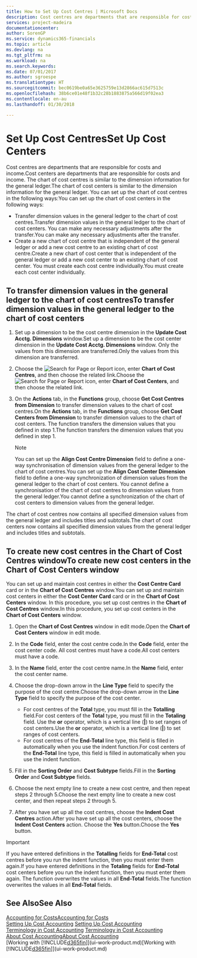 ```yaml
---
title: How to Set Up Cost Centres | Microsoft Docs
description: Cost centres are departments that are responsible for costs and income. The chart of cost centres is similar to the dimension information for the general ledger.
services: project-madeira
documentationcenter: 
author: SorenGP
ms.service: dynamics365-financials
ms.topic: article
ms.devlang: na
ms.tgt_pltfrm: na
ms.workload: na
ms.search.keywords: 
ms.date: 07/01/2017
ms.author: sgroespe
ms.translationtype: HT
ms.sourcegitcommit: bec0619be0a65e3625759e13d2866ac615d7513c
ms.openlocfilehash: 38b6ce01e48f1b32c28b1883875a566d19f02ea3
ms.contentlocale: en-au
ms.lasthandoff: 01/30/2018

---
```

# <a name="set-up-cost-centers"></a><span data-ttu-id="efb44-104">Set Up Cost Centres</span><span class="sxs-lookup"><span data-stu-id="efb44-104">Set Up Cost Centers</span></span>
<span data-ttu-id="efb44-105">Cost centres are departments that are responsible for costs and income.</span><span class="sxs-lookup"><span data-stu-id="efb44-105">Cost centers are departments that are responsible for costs and income.</span></span> <span data-ttu-id="efb44-106">The chart of cost centres is similar to the dimension information for the general ledger.</span><span class="sxs-lookup"><span data-stu-id="efb44-106">The chart of cost centers is similar to the dimension information for the general ledger.</span></span> <span data-ttu-id="efb44-107">You can set up the chart of cost centres in the following ways:</span><span class="sxs-lookup"><span data-stu-id="efb44-107">You can set up the chart of cost centers in the following ways:</span></span>  

-   <span data-ttu-id="efb44-108">Transfer dimension values in the general ledger to the chart of cost centres.</span><span class="sxs-lookup"><span data-stu-id="efb44-108">Transfer dimension values in the general ledger to the chart of cost centers.</span></span> <span data-ttu-id="efb44-109">You can make any necessary adjustments after the transfer.</span><span class="sxs-lookup"><span data-stu-id="efb44-109">You can make any necessary adjustments after the transfer.</span></span>  
-   <span data-ttu-id="efb44-110">Create a new chart of cost centre that is independent of the general ledger or add a new cost centre to an existing chart of cost centre.</span><span class="sxs-lookup"><span data-stu-id="efb44-110">Create a new chart of cost center that is independent of the general ledger or add a new cost center to an existing chart of cost center.</span></span> <span data-ttu-id="efb44-111">You must create each cost centre individually.</span><span class="sxs-lookup"><span data-stu-id="efb44-111">You must create each cost center individually.</span></span>  

## <a name="to-transfer-dimension-values-in-the-general-ledger-to-the-chart-of-cost-centers"></a><span data-ttu-id="efb44-112">To transfer dimension values in the general ledger to the chart of cost centres</span><span class="sxs-lookup"><span data-stu-id="efb44-112">To transfer dimension values in the general ledger to the chart of cost centers</span></span>  
1.  <span data-ttu-id="efb44-113">Set up a dimension to be the cost centre dimension in the **Update Cost Acctg. Dimensions** window.</span><span class="sxs-lookup"><span data-stu-id="efb44-113">Set up a dimension to be the cost center dimension in the **Update Cost Acctg. Dimensions** window.</span></span> <span data-ttu-id="efb44-114">Only the values from this dimension are transferred.</span><span class="sxs-lookup"><span data-stu-id="efb44-114">Only the values from this dimension are transferred.</span></span>  
2.  <span data-ttu-id="efb44-115">Choose the ![Search for Page or Report](media/ui-search/search_small.png "Search for Page or Report icon") icon, enter **Chart of Cost Centres**, and then choose the related link.</span><span class="sxs-lookup"><span data-stu-id="efb44-115">Choose the ![Search for Page or Report](media/ui-search/search_small.png "Search for Page or Report icon") icon, enter **Chart of Cost Centers**, and then choose the related link.</span></span>  
3.  <span data-ttu-id="efb44-116">On the **Actions** tab, in the **Functions** group, choose **Get Cost Centres from Dimension** to transfer dimension values to the chart of cost centres.</span><span class="sxs-lookup"><span data-stu-id="efb44-116">On the **Actions** tab, in the **Functions** group, choose **Get Cost Centers from Dimension** to transfer dimension values to the chart of cost centers.</span></span> <span data-ttu-id="efb44-117">The function transfers the dimension values that you defined in step 1.</span><span class="sxs-lookup"><span data-stu-id="efb44-117">The function transfers the dimension values that you defined in step 1.</span></span>  

    > [!NOTE]  
    >  <span data-ttu-id="efb44-118">You can set up the **Align Cost Centre Dimension**  field to define a one-way synchronisation of dimension values from the general ledger to the chart of cost centres.</span><span class="sxs-lookup"><span data-stu-id="efb44-118">You can set up the **Align Cost Center Dimension**  field to define a one-way synchronization of dimension values from the general ledger to the chart of cost centers.</span></span> <span data-ttu-id="efb44-119">You cannot define a synchronisation of the chart of cost centres to dimension values from the general ledger.</span><span class="sxs-lookup"><span data-stu-id="efb44-119">You cannot define a synchronization of the chart of cost centers to dimension values from the general ledger.</span></span>  

<span data-ttu-id="efb44-120">The chart of cost centres now contains all specified dimension values from the general ledger and includes titles and subtotals.</span><span class="sxs-lookup"><span data-stu-id="efb44-120">The chart of cost centers now contains all specified dimension values from the general ledger and includes titles and subtotals.</span></span>  

## <a name="to-create-new-cost-centers-in-the-chart-of-cost-centers-window"></a><span data-ttu-id="efb44-121">To create new cost centres in the Chart of Cost Centres window</span><span class="sxs-lookup"><span data-stu-id="efb44-121">To create new cost centers in the Chart of Cost Centers window</span></span>  
<span data-ttu-id="efb44-122">You can set up and maintain cost centres in either the **Cost Centre Card** card or in the **Chart of Cost Centres** window.</span><span class="sxs-lookup"><span data-stu-id="efb44-122">You can set up and maintain cost centers in either the **Cost Center Card** card or in the **Chart of Cost Centers** window.</span></span> <span data-ttu-id="efb44-123">In this procedure, you set up cost centres in the **Chart of Cost Centres** window.</span><span class="sxs-lookup"><span data-stu-id="efb44-123">In this procedure, you set up cost centers in the **Chart of Cost Centers** window.</span></span>  

1. <span data-ttu-id="efb44-124">Open the **Chart of Cost Centres** window in edit mode.</span><span class="sxs-lookup"><span data-stu-id="efb44-124">Open the **Chart of Cost Centers** window in edit mode.</span></span>  
2. <span data-ttu-id="efb44-125">In the **Code** field, enter the cost centre code.</span><span class="sxs-lookup"><span data-stu-id="efb44-125">In the **Code** field, enter the cost center code.</span></span> <span data-ttu-id="efb44-126">All cost centres must have a code.</span><span class="sxs-lookup"><span data-stu-id="efb44-126">All cost centers must have a code.</span></span>  
3. <span data-ttu-id="efb44-127">In the **Name** field, enter the cost centre name.</span><span class="sxs-lookup"><span data-stu-id="efb44-127">In the **Name** field, enter the cost center name.</span></span>  
4. <span data-ttu-id="efb44-128">Choose the drop-down arrow in the **Line Type** field to specify the purpose of the cost centre.</span><span class="sxs-lookup"><span data-stu-id="efb44-128">Choose the drop-down arrow in the **Line Type** field to specify the purpose of the cost center.</span></span>  

    - <span data-ttu-id="efb44-129">For cost centres of the **Total** type, you must fill in the **Totalling** field.</span><span class="sxs-lookup"><span data-stu-id="efb44-129">For cost centers of the **Total** type, you must fill in the **Totaling** field.</span></span> <span data-ttu-id="efb44-130">Use the **or** operator, which is a vertical line (**&#124;**) to set ranges of cost centers.</span><span class="sxs-lookup"><span data-stu-id="efb44-130">Use the **or** operator, which is a vertical line (**&#124;**) to set ranges of cost centers.</span></span>  
    - <span data-ttu-id="efb44-131">For cost centres of the **End-Total** line type, this field is filled in automatically when you use the indent function.</span><span class="sxs-lookup"><span data-stu-id="efb44-131">For cost centers of the **End-Total** line type, this field is filled in automatically when you use the indent function.</span></span>  
5.  <span data-ttu-id="efb44-132">Fill in the **Sorting Order** and **Cost Subtype** fields.</span><span class="sxs-lookup"><span data-stu-id="efb44-132">Fill in the **Sorting Order** and **Cost Subtype** fields.</span></span>  
6.  <span data-ttu-id="efb44-133">Choose the next empty line to create a new cost centre, and then repeat steps 2 through 5.</span><span class="sxs-lookup"><span data-stu-id="efb44-133">Choose the next empty line to create a new cost center, and then repeat steps 2 through 5.</span></span>  
7.  <span data-ttu-id="efb44-134">After you have set up all the cost centres, choose the **Indent Cost Centres** action.</span><span class="sxs-lookup"><span data-stu-id="efb44-134">After you have set up all the cost centers, choose the **Indent Cost Centers** action.</span></span> <span data-ttu-id="efb44-135">Choose the **Yes** button.</span><span class="sxs-lookup"><span data-stu-id="efb44-135">Choose the **Yes** button.</span></span>  

> [!IMPORTANT]  
>  <span data-ttu-id="efb44-136">If you have entered definitions in the **Totalling** fields for **End-Total** cost centres before you run the indent function, then you must enter them again.</span><span class="sxs-lookup"><span data-stu-id="efb44-136">If you have entered definitions in the **Totaling** fields for **End-Total** cost centers before you run the indent function, then you must enter them again.</span></span> <span data-ttu-id="efb44-137">The function overwrites the values in all **End-Total** fields.</span><span class="sxs-lookup"><span data-stu-id="efb44-137">The function overwrites the values in all **End-Total** fields.</span></span>  

## <a name="see-also"></a><span data-ttu-id="efb44-138">See Also</span><span class="sxs-lookup"><span data-stu-id="efb44-138">See Also</span></span>  
[<span data-ttu-id="efb44-139">Accounting for Costs</span><span class="sxs-lookup"><span data-stu-id="efb44-139">Accounting for Costs</span></span>](finance-manage-cost-accounting.md)  
<span data-ttu-id="efb44-140">[Setting Up Cost Accounting](finance-set-up-cost-accounting.md) </span><span class="sxs-lookup"><span data-stu-id="efb44-140">[Setting Up Cost Accounting](finance-set-up-cost-accounting.md) </span></span>  
<span data-ttu-id="efb44-141">[Terminology in Cost Accounting](finance-terminology-in-cost-accounting.md) </span><span class="sxs-lookup"><span data-stu-id="efb44-141">[Terminology in Cost Accounting](finance-terminology-in-cost-accounting.md) </span></span>  
[<span data-ttu-id="efb44-142">About Cost Accounting</span><span class="sxs-lookup"><span data-stu-id="efb44-142">About Cost Accounting</span></span>](finance-about-cost-accounting.md)  
<span data-ttu-id="efb44-143">[Working with [!INCLUDE[d365fin](includes/d365fin_md.md)]](ui-work-product.md)</span><span class="sxs-lookup"><span data-stu-id="efb44-143">[Working with [!INCLUDE[d365fin](includes/d365fin_md.md)]](ui-work-product.md)</span></span>


